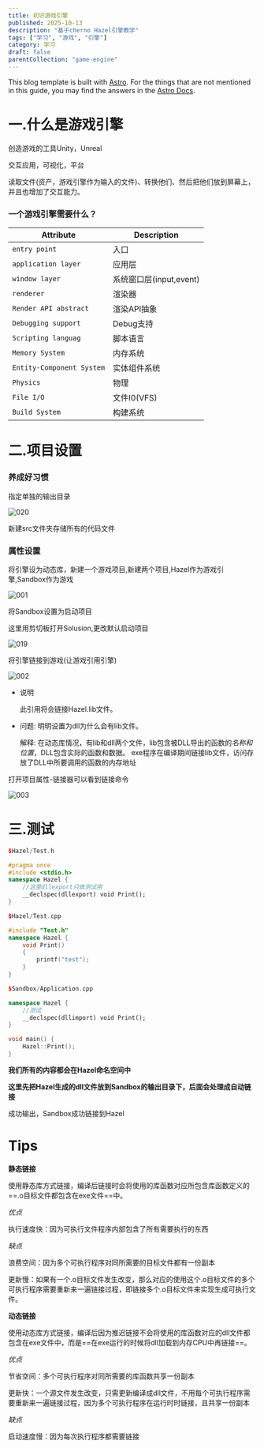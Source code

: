 ```yaml
---
title: 初识游戏引擎
published: 2025-10-13
description: "基于cherno Hazel引擎教学"
tags: ["学习", "游戏", "引擎"]
category: 学习
draft: false
parentCollection: "game-engine"
---
```



This blog template is built with [Astro](https://astro.build/). For the things that are not mentioned in this guide, you may find the answers in the [Astro Docs](https://docs.astro.build/).


# 一.什么是游戏引擎


创造游戏的工具Unity，Unreal

交互应用，可视化，平台

读取文件(资产，游戏引擎作为输入的文件)、转换他们、然后把他们放到屏幕上，并且也增加了交互能力。

### 一个游戏引擎需要什么？
| Attribute                 | Description                             |
|---------------------------|-----------------------------------------|
| `entry point`             | 入口                                    |
| `application layer`       | 应用层                                  |
| `window layer`            | 系统窗口层(input,event)                 |
| `renderer`                | 渲染器                                  |
| `Render API abstract`     | 渲染API抽象                             |
| `Debugging support`       | Debug支持                               |
| `Scripting languag`       | 脚本语言                                |
| `Memory System`           | 内存系统                                |
| `Entity-Component System` | 实体组件系统                            |
| `Physics`                 | 物理                                    |
| `File I/O`                | 文件I0(VFS)                             |
| `Build System`            | 构建系统                                |


# 二.项目设置

### 养成好习惯

指定单独的输出目录

![020](../assets/020.webp)

新建src文件夹存储所有的代码文件

### 属性设置

将引擎设为动态库，新建一个游戏项目,新建两个项目,Hazel作为游戏引擎,Sandbox作为游戏


![001](../assets/001.webp)

将Sandbox设置为启动项目

这里用剪切板打开Solusion,更改默认启动项目

![019](../assets/019.webp)


将引擎链接到游戏(让游戏引用引擎)

![002](../assets/002.webp)

- 说明

  此引用将会链接Hazel.lib文件。

- 问题:
  明明设置为dll为什么会有lib文件。

  解释:
  在动态库情况，有lib和dll两个文件，lib包含被DLL导出的函数的*名称和位置*，DLL包含实际的函数和数据。
  exe程序在编译期间链接lib文件，访问存放了DLL中所要调用的函数的内存地址

打开项目属性-链接器可以看到链接命令

![003](../assets/003.webp)

# 三.测试

```cpp
$Hazel/Test.h

#pragma once
#include <stdio.h>
namespace Hazel {
	//这里dllexport只做测试用
	__declspec(dllexport) void Print();
}
```
```cpp
$Hazel/Test.cpp

#include "Test.h"
namespace Hazel {
	void Print()
	{
		printf("test");
	}
}
```
```cpp
$Sandbox/Application.cpp

namespace Hazel {
	//测试
	__declspec(dllimport) void Print();
}

void main() {
	Hazel::Print();
}
```

**我们所有的内容都会在Hazel命名空间中**

**这里先把Hazel生成的dll文件放到Sandbox的输出目录下，后面会处理成自动链接**

成功输出，Sandbox成功链接到Hazel


# Tips

**静态链接**

使用静态库方式链接，编译后链接时会将使用的库函数对应所包含库函数定义的==.o目标文件都包含在exe文件==中。

*优点*

执行速度快：因为可执行文件程序内部包含了所有需要执行的东西

*缺点*

浪费空间：因为多个可执行程序对同所需要的目标文件都有一份副本

更新慢：如果有一个.o目标文件发生改变，那么对应的使用这个.o目标文件的多个可执行程序需要重新来一遍链接过程，即链接多个.o目标文件来实现生成可执行文件。

**动态链接**

使用动态库方式链接，编译后因为推迟链接不会将使用的库函数对应的dll文件都包含在exe文件中，而是==在exe运行的时候将dll加载到内存CPU中再链接==。

*优点*

节省空间：多个可执行程序对同所需要的库函数共享一份副本

更新快：一个源文件发生改变，只需更新编译成dll文件，不用每个可执行程序需要重新来一遍链接过程，因为多个可执行程序在运行时时链接，且共享一份副本

*缺点*

启动速度慢：因为每次执行程序都需要链接

